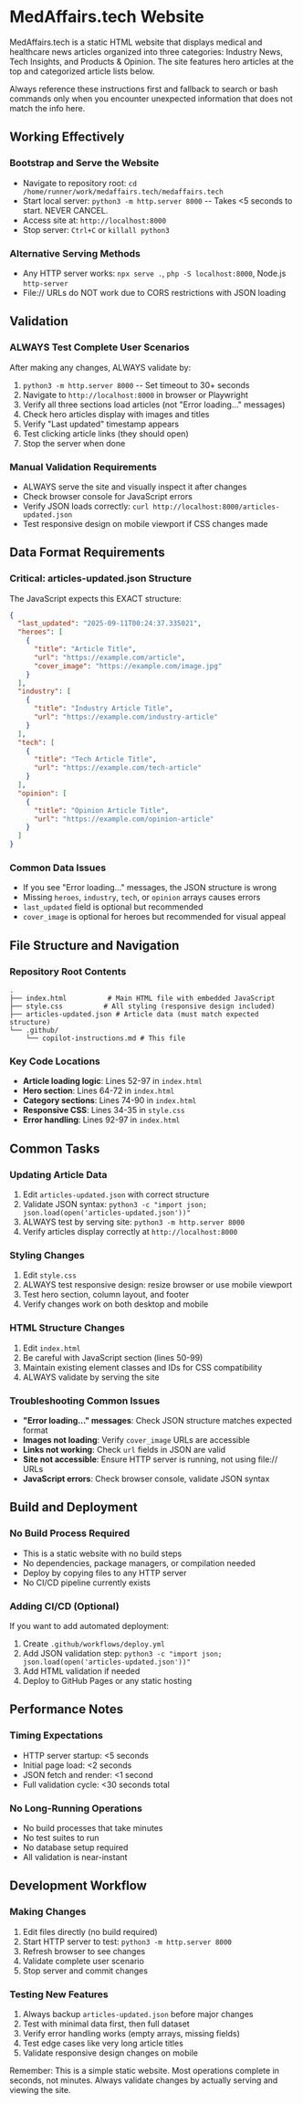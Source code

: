# MedAffairs.tech Website

MedAffairs.tech is a static HTML website that displays medical and healthcare news articles organized into three categories: Industry News, Tech Insights, and Products & Opinion. The site features hero articles at the top and categorized article lists below.

Always reference these instructions first and fallback to search or bash commands only when you encounter unexpected information that does not match the info here.

## Working Effectively

### Bootstrap and Serve the Website
- Navigate to repository root: `cd /home/runner/work/medaffairs.tech/medaffairs.tech`
- Start local server: `python3 -m http.server 8000` -- Takes <5 seconds to start. NEVER CANCEL.
- Access site at: `http://localhost:8000`
- Stop server: `Ctrl+C` or `killall python3`

### Alternative Serving Methods
- Any HTTP server works: `npx serve .`, `php -S localhost:8000`, Node.js `http-server`
- File:// URLs do NOT work due to CORS restrictions with JSON loading

## Validation

### ALWAYS Test Complete User Scenarios
After making any changes, ALWAYS validate by:
1. `python3 -m http.server 8000` -- Set timeout to 30+ seconds
2. Navigate to `http://localhost:8000` in browser or Playwright
3. Verify all three sections load articles (not "Error loading..." messages)
4. Check hero articles display with images and titles
5. Verify "Last updated" timestamp appears
6. Test clicking article links (they should open)
7. Stop the server when done

### Manual Validation Requirements
- ALWAYS serve the site and visually inspect it after changes
- Check browser console for JavaScript errors
- Verify JSON loads correctly: `curl http://localhost:8000/articles-updated.json`
- Test responsive design on mobile viewport if CSS changes made

## Data Format Requirements

### Critical: articles-updated.json Structure
The JavaScript expects this EXACT structure:
```json
{
  "last_updated": "2025-09-11T00:24:37.335021",
  "heroes": [
    {
      "title": "Article Title",
      "url": "https://example.com/article",
      "cover_image": "https://example.com/image.jpg"
    }
  ],
  "industry": [
    {
      "title": "Industry Article Title", 
      "url": "https://example.com/industry-article"
    }
  ],
  "tech": [
    {
      "title": "Tech Article Title",
      "url": "https://example.com/tech-article"  
    }
  ],
  "opinion": [
    {
      "title": "Opinion Article Title",
      "url": "https://example.com/opinion-article"
    }
  ]
}
```

### Common Data Issues
- If you see "Error loading..." messages, the JSON structure is wrong
- Missing `heroes`, `industry`, `tech`, or `opinion` arrays causes errors
- `last_updated` field is optional but recommended
- `cover_image` is optional for heroes but recommended for visual appeal

## File Structure and Navigation

### Repository Root Contents
```
.
├── index.html          # Main HTML file with embedded JavaScript
├── style.css          # All styling (responsive design included)
├── articles-updated.json # Article data (must match expected structure)
└── .github/
    └── copilot-instructions.md # This file
```

### Key Code Locations
- **Article loading logic**: Lines 52-97 in `index.html`
- **Hero section**: Lines 64-72 in `index.html` 
- **Category sections**: Lines 74-90 in `index.html`
- **Responsive CSS**: Lines 34-35 in `style.css`
- **Error handling**: Lines 92-97 in `index.html`

## Common Tasks

### Updating Article Data
1. Edit `articles-updated.json` with correct structure
2. Validate JSON syntax: `python3 -c "import json; json.load(open('articles-updated.json'))"`
3. ALWAYS test by serving site: `python3 -m http.server 8000`
4. Verify articles display correctly at `http://localhost:8000`

### Styling Changes  
1. Edit `style.css`
2. ALWAYS test responsive design: resize browser or use mobile viewport
3. Test hero section, column layout, and footer
4. Verify changes work on both desktop and mobile

### HTML Structure Changes
1. Edit `index.html`  
2. Be careful with JavaScript section (lines 50-99)
3. Maintain existing element classes and IDs for CSS compatibility
4. ALWAYS validate by serving the site

### Troubleshooting Common Issues
- **"Error loading..." messages**: Check JSON structure matches expected format
- **Images not loading**: Verify `cover_image` URLs are accessible
- **Links not working**: Check `url` fields in JSON are valid
- **Site not accessible**: Ensure HTTP server is running, not using file:// URLs
- **JavaScript errors**: Check browser console, validate JSON syntax

## Build and Deployment

### No Build Process Required
- This is a static website with no build steps
- No dependencies, package managers, or compilation needed
- Deploy by copying files to any HTTP server
- No CI/CD pipeline currently exists

### Adding CI/CD (Optional)
If you want to add automated deployment:
1. Create `.github/workflows/deploy.yml`
2. Add JSON validation step: `python3 -c "import json; json.load(open('articles-updated.json'))"`
3. Add HTML validation if needed
4. Deploy to GitHub Pages or any static hosting

## Performance Notes

### Timing Expectations
- HTTP server startup: <5 seconds
- Initial page load: <2 seconds  
- JSON fetch and render: <1 second
- Full validation cycle: <30 seconds total

### No Long-Running Operations
- No build processes that take minutes
- No test suites to run
- No database setup required
- All validation is near-instant

## Development Workflow

### Making Changes
1. Edit files directly (no build required)
2. Start HTTP server to test: `python3 -m http.server 8000`
3. Refresh browser to see changes
4. Validate complete user scenario
5. Stop server and commit changes

### Testing New Features
1. Always backup `articles-updated.json` before major changes
2. Test with minimal data first, then full dataset
3. Verify error handling works (empty arrays, missing fields)
4. Test edge cases like very long article titles
5. Validate responsive design changes on mobile

Remember: This is a simple static website. Most operations complete in seconds, not minutes. Always validate changes by actually serving and viewing the site.